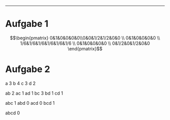 
---
# Aufgabe 1
$$\begin{pmatrix} 0&1&0&0&0&0\\0&0&1/2&1/2&0&0 \\ 0&1&0&0&0&0 \\ 1/6&1/6&1/6&1/6&1/6&1/6 \\ 0&1&0&0&0&0 \\ 0&1/2&0&1/2&0&0 \end{pmatrix}$$

# Aufgabe 2
a 3
b 4
c 3
d 2

ab 2
ac 1
ad 1
bc 3
bd 1
cd 1

abc 1
abd 0
acd 0
bcd 1

abcd 0